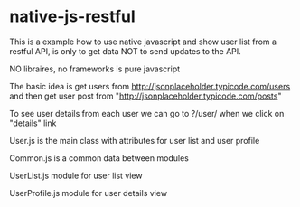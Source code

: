 # native-js-restful

This is a example how to use native javascript and show user list from a restful API,
is only to get data NOT to send updates to the API.

NO libraires, no frameworks is pure javascript

The basic idea is get users from http://jsonplaceholder.typicode.com/users and then get
user post from "http://jsonplaceholder.typicode.com/posts"

To see user details from each user we can go to ?/user/<user-id> when we click on "details"
link

User.js is the main class with attributes for user list and user profile

Common.js is a common data between modules

UserList.js module for user list view

UserProfile.js module for user details view
